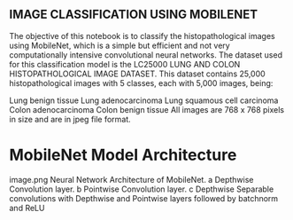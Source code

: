 ## IMAGE CLASSIFICATION USING MOBILENET
The objective of this notebook is to classify the histopathological images using MobileNet, which is a simple but efficient and not very computationally intensive convolutional neural networks. The dataset used for this classification model is the LC25000 LUNG AND COLON HISTOPATHOLOGICAL IMAGE DATASET. This dataset contains 25,000 histopathological images with 5 classes, each with 5,000 images, being:

Lung benign tissue
Lung adenocarcinoma
Lung squamous cell carcinoma
Colon adenocarcinoma
Colon benign tissue
All images are 768 x 768 pixels in size and are in jpeg file format.

# MobileNet Model Architecture

image.png Neural Network Architecture of MobileNet. a Depthwise Convolution layer. b Pointwise Convolution layer. c Depthwise Separable convolutions with Depthwise and Pointwise layers followed by batchnorm and ReLU
